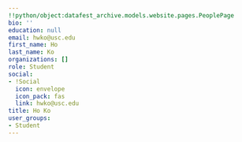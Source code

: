 ```yaml
---
!!python/object:datafest_archive.models.website.pages.PeoplePage
bio: ''
education: null
email: hwko@usc.edu
first_name: Ho
last_name: Ko
organizations: []
role: Student
social:
- !Social
  icon: envelope
  icon_pack: fas
  link: hwko@usc.edu
title: Ho Ko
user_groups:
- Student
---
```


    